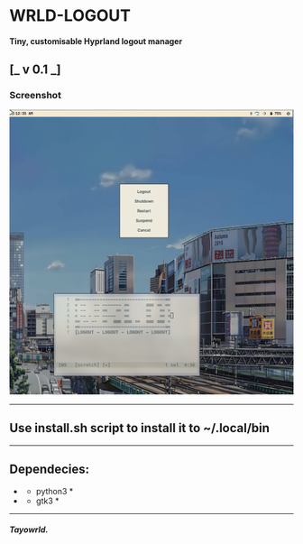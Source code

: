 # WRLD-LOGOUT
#### Tiny, customisable Hyprland logout manager
[_ v 0.1 _]
------------------------------------------------------

### Screenshot
![Preview](assets/2025-08-05T00:35:01,687845845+03:00.png)

------------------------------------------------------

## Use install.sh script to install it to ~/.local/bin

------------------------------------------------------

## Dependecies:

  - * python3 *
  - * gtk3 *

------------------------------------------------------

##### Tayowrld.
